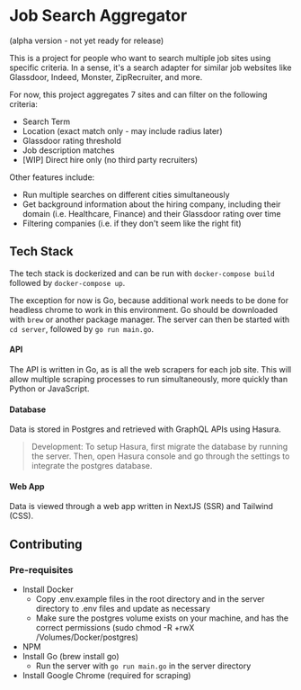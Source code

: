 # Job Search Aggregator

(alpha version - not yet ready for release)

This is a project for people who want to search multiple job sites using specific criteria. In a sense, it's a search adapter for similar job websites like Glassdoor, Indeed, Monster, ZipRecruiter, and more.

For now, this project aggregates 7 sites and can filter on the following criteria:

* Search Term
* Location (exact match only - may include radius later)
* Glassdoor rating threshold
* Job description matches
* [WIP] Direct hire only (no third party recruiters)

Other features include:

* Run multiple searches on different cities simultaneously
* Get background information about the hiring company, including their domain (i.e. Healthcare, Finance) and their Glassdoor rating over time
* Filtering companies (i.e. if they don't seem like the right fit)

## Tech Stack

The tech stack is dockerized and can be run with `docker-compose build` followed by `docker-compose up`.

The exception for now is Go, because additional work needs to be done for headless chrome to work in this environment. Go should be downloaded with `brew` or another package manager. The server can then be started with `cd server`, followed by `go run main.go`.

#### API

The API is written in Go, as is all the web scrapers for each job site. This will allow multiple scraping processes to run simultaneously, more quickly than Python or JavaScript.

#### Database

Data is stored in Postgres and retrieved with GraphQL APIs using Hasura.

> Development: To setup Hasura, first migrate the database by running the server. Then, open Hasura console and go through the settings to integrate the postgres database.

#### Web App

Data is viewed through a web app written in NextJS (SSR) and Tailwind (CSS).

## Contributing

### Pre-requisites

* Install Docker
  - Copy .env.example files in the root directory and in the server directory to .env files and update as necessary
  - Make sure the postgres volume exists on your machine, and has the correct permissions (sudo chmod -R +rwX 
    /Volumes/Docker/postgres)
* NPM
* Install Go (brew install go)
  - Run the server with `go run main.go` in the server directory
* Install Google Chrome (required for scraping)
